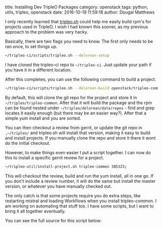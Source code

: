 title: Installing Dev TripleO Packages
category: openstack
tags: python, utils, tripleo, openstack
date: 2016-10-19 11:59:18
author: Dougal Matthews

I only recently learned that [tripleo.sh] could help me easily build rpm's
for projects used in TripleO. I wish I had known this sooner, as my previous
approach to the problem was very hacky.

Basically, there are two flags you need to know. The first only needs to be
ran once, to set things up.

```bash
~/tripleo-ci/scripts/tripleo.sh --delorean-setup
```

I have cloned the tripleo-ci repo to `~/tripleo-ci`. Just update your path if
you have it in a different location.

After this completes, you can use the following command to build a project.

```bash
~/tripleo-ci/scripts/tripleo.sh --delorean-build openstack/tripleo-common
```

By default, this will clone the git repo for the project and store it in
`~/tripleo/tripleo-common`. After that it will build the package and the rpm
can be found nested under `~/tripleo/delorean/data/repos` - find and grep
locates it easily enough (but there may be an easier way?). After that a
simple yum install and you are sorted.

You can then checkout a review from gerrit, or update the git repo in
`,~/tripleo/` and tripleo.sh will install that version, making it easy to
build and install projects. If you manually clone the repo and store it there
it wont do the initial checkout.

However, to make things even easier I put a script together. I can now do
this to install a specific gerrit review for a project.

```bash
~/tripleo-util/install-project.sh tripleo-common 385323;
```

This will checkout the review, build and run the yum install, all in one go.
If you don't include a review number, it will do the same but install the
master version, or whatever you have manually checked out.

The only catch is that some projects require you do extra steps, like
restarting mistral and loading Workflows when you install tripleo-common. I
am working on automating that stuff too. I have some scripts, but I want to
bring it all together eventually.

You can see the full source for this script below:

<script src="http://gist-it.appspot.com/http://github.com/d0ugal/tripleo-util/blob/master/install-project.sh"></script>


[tripleo.sh]: http://docs.openstack.org/developer/tripleo-docs/advanced_deployment/tripleo.sh.html
